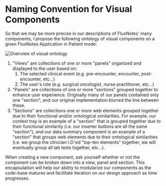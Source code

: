 # Naming Convention for Visual Components 

So that we may be more precise in our descriptions of FluxNotes' many components, I propose the following ontology of visual components on a given FluxNotes Application in Patient mode: 

![Overview of visual ontology](C:\Users\dphelan\Desktop\FY17\SHR\Flux\flux\flux-ontology-img.png)

1. "Views" are collections of one or more "panels" organized and displayed to the user based on:
   1. The selected clinical event (e.g. pre-encounter, encounter, post-encounter, etc...)
   2. The user's role (e.g. surgical oncologist, nurse practitioner, etc...)
2. "Panels" are collections of one or more "sections" grouped together to enhance user experience. Originally many of our panels contained only one "section", and our original implementation blurred the line between these. 
3. "Sections" are collections one or more web elements grouped together due to their functional and/or ontological similarities. For example, our context tray is an example of a "section" that is grouped together due to their functional similarity (i.e. our inserter buttons are all the same "section"), and our data summary component is an example of a "section" that groups web elements due to their ontological similarities (i.e. we group the clinician I.D.'ed "top-ten elements" together, we will eventually group all lab tests together, etc...).

When creating a new component, ask yourself whether or not the component can be broken down into a view, panel and section. This encapsulation will help our ability to modularize our components as the code-base matures and facilitate iteration on our design approach as time progresses.